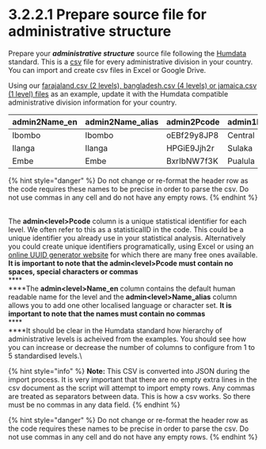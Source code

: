 # 3.2.2.1 Prepare source file for administrative structure

Prepare your _**administrative structure**_ source file following the [Humdata](https://data.humdata.org/) standard. This is a [csv](https://en.wikipedia.org/wiki/Comma-separated\_values) file for every administrative division in your country.  You can import and create csv files in Excel or Google Drive.

Using our [farajaland.csv (2 levels), bangladesh.csv (4 levels) or jamaica.csv (1 level) files](https://github.com/opencrvs/opencrvs-farajaland/tree/develop/src/features/administrative/source) as an example, update it with the Humdata compatible administrative division information for your country.&#x20;

| admin2Name\_en | admin2Name\_alias | admin2Pcode | admin1Name\_en | admin1Name\_alias | admin1Pcode | admin0Name\_en | admin0Name\_alias | admin0Pcode |
| -------------- | ----------------- | ----------- | -------------- | ----------------- | ----------- | -------------- | ----------------- | ----------- |
| Ibombo         | Ibombo            | oEBf29y8JP8 | Central        | Central           | AWn3s2RqgAN | Farajaland     | Farajaland        | FAR         |
| Ilanga         | Ilanga            | HPGiE9Jjh2r | Sulaka         | Sulaka            | KozcEjeTyuD | Farajaland     | Farajaland        | FAR         |
| Embe           | Embe              | BxrIbNW7f3K | Pualula        | Pualula           | B1u1bVtIA92 | Farajaland     | Farajaland        | FAR         |

{% hint style="danger" %}
Do not change or re-format the header row as the code requires these names to be precise in order to parse the csv.  Do not use commas in any cell and do not have any empty rows.
{% endhint %}

\
The **admin\<level>Pcode** column is a unique statistical identifier for each level.  We often refer to this as a statisticalID in the code.  This could be a unique identifier you already use in your statistical analysis.  Alternatively you could create unique identifiers programatically, using Excel or using an [online UUID generator website](https://www.345tool.com/generator/random-id-generator) for which there are many free ones available.  **It is important to note that the admin\<level>Pcode must contain no spaces, special characters or commas**\
****\
****The **admin\<level>Name\_en** column contains the default human readable name for the level and the **admin\<level>Name\_alias** column allows you to add one other localised language or character set.  **It is important to note that the names must contain no commas**\
****\
****It should be clear in the Humdata standard how hierarchy of administrative levels is acheived from the examples.   You should see how you can increase or decrease the number of columns to configure from 1 to 5 standardised levels.\


{% hint style="info" %}
**Note:** This CSV is converted into JSON during the import process.  It is very important that there are no empty extra lines in the csv document as the script will attempt to import empty rows.  Any commas are treated as separators between data.  This is how a csv works.  So there must be no commas in any data field.
{% endhint %}



{% hint style="danger" %}
Do not change or re-format the header row as the code requires these names to be precise in order to parse the csv.  Do not use commas in any cell and do not have any empty rows.
{% endhint %}
